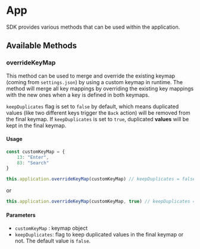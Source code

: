 # App

SDK provides various methods that can be used within the application.

## Available Methods

### overrideKeyMap

This method can be used to merge and override the existing keymap (coming from `settings.json`) by using a custom keymap in runtime. The method will merge all key mappings by overriding the existing key mappings with the new ones when a key is defined in both keymaps.

`keepDuplicates` flag is set to `false` by default, which means duplicated values (like two different keys trigger the `Back` action) will be removed from the final keymap. If `keepDuplicates` is set to `true`, duplicated **values** will be kept in the final keymap.

#### Usage

```js
const customKeyMap = {
    13: "Enter",
    83: "Search"
}

this.application.overrideKeyMap(customKeyMap) // keepDuplicates = false
```

or

```js
this.application.overrideKeyMap(customKeyMap, true) // keepDuplicates = true
```

#### Parameters

- `customKeyMap` : keymap object
- `keepDuplicates`: flag to keep duplicated values in the final keymap or not. The default value is `false`.
